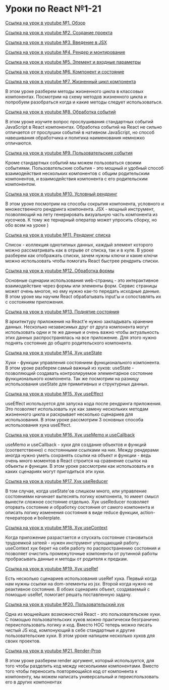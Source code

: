 # Уроки по React №1-21

[Ссылка на урок в youtube №1. Обзор](https://www.youtube.com/watch?v=lzICzoqlJgc&list=PL9mlH9etz6DyxCwks1tdVzlYhSxrsrjJ4&index=1)

[Ссылка на урок в youtube №2. Создание проекта](https://www.youtube.com/watch?v=kuDZ4zHgCuM&list=PL9mlH9etz6DyxCwks1tdVzlYhSxrsrjJ4&index=2)

[Ссылка на урок в youtube №3. Введение в JSX](https://www.youtube.com/watch?v=Px2dgf2WlS0&list=PL9mlH9etz6DyxCwks1tdVzlYhSxrsrjJ4&index=3)

[Ссылка на урок в youtube №4. Рендер и монтирование](https://www.youtube.com/watch?v=cCRJDEUezUc&list=PL9mlH9etz6DyxCwks1tdVzlYhSxrsrjJ4&index=4)

[Ссылка на урок в youtube №5. Элемент и входные параметры](https://www.youtube.com/watch?v=YN2WdqsAh6c&list=PL9mlH9etz6DyxCwks1tdVzlYhSxrsrjJ4&index=5)

[Ссылка на урок в youtube №6. Компонент и состояние](https://www.youtube.com/watch?v=R_U59lNAyUk&list=PL9mlH9etz6DyxCwks1tdVzlYhSxrsrjJ4&index=6)

[Ссылка на урок в youtube №7. Жизненный цикл компонента](https://www.youtube.com/watch?v=CHFD45QYtI8&list=PL9mlH9etz6DyxCwks1tdVzlYhSxrsrjJ4&index=7)

В этом уроке разберем методы жизненного цикла в классовых компонентах. Посмотрим на схему методов жизненного цикла и попробуем разобраться когда и какие методы следует использоваться.

[Ссылка на урок в youtube №8. Обработка событий](https://www.youtube.com/watch?v=yzxE3M_xx3w&list=PL9mlH9etz6DyxCwks1tdVzlYhSxrsrjJ4&index=8)

В этом уроке изучите вопрос прослушивания стандартных событий JavaScript в React компонентах. Обработка событий на React не сильно отличается от прослушки событий в нативном JavaScript, но способ навешивания обработчика и политика наименования немножко отличаются.

[Ссылка на урок в youtube №9. Пользовательские события](https://www.youtube.com/watch?v=t6DMxrMvhLo&list=PL9mlH9etz6DyxCwks1tdVzlYhSxrsrjJ4&index=9)

Кроме стандартных событий мы можем пользоваться своими событиями. Пользовательские события - это мощный и удобный способ взаимодействия нескольких компонентов с общим родительским компонентов, и взаимодействия компонента с его родительским компонентом.

[Ссылка на урок в youtube №10. Условный рендринг](https://www.youtube.com/watch?v=hzB0CvJANn8&list=PL9mlH9etz6DyxCwks1tdVzlYhSxrsrjJ4&index=10)

В этом уроке посмотрим на способы сокрытия компонента, условного и множественного рендринга компонента. JSX - мощный инструмент, позволяющий на лету генерировать визуальную часть компонента из кусочков. К тому же тернарный оператор может упросить сборку, но обо всем на уроке )

[Ссылка на урок в youtube №11. Рендринг списка](https://www.youtube.com/watch?v=Sgp8Wv5o_68&list=PL9mlH9etz6DyxCwks1tdVzlYhSxrsrjJ4&index=11)

Список - коллекция однотипных данных, каждый элемент которого можно рассматривать как в отрыве от списка, так и в купе. В уроке разберем как отображать списки, зачем нужны ключи и какие ключи можно использовать чтобы помогать React быстрее рендрить списки.

[Ссылка на урок в youtube №12. Обработка формы](https://www.youtube.com/watch?v=JG4i-dBLPFw&list=PL9mlH9etz6DyxCwks1tdVzlYhSxrsrjJ4&index=12)

Основные сценарии использования web-страниц - это интерактивное взаимодействие через формы или элементы форм. Сервис страницы может очень многое, но ему нужно как-то передать исходные данные. В этом уроке мы научим React обрабатывать input'ы и сопоставлять их с состояниям приложения.

[Ссылка на урок в youtube №13. Поднятие состояния](https://www.youtube.com/watch?v=dENUw979QiY&list=PL9mlH9etz6DyxCwks1tdVzlYhSxrsrjJ4&index=13)

В архитектуру приложения на React'е нужно закладывать хранение данных. Несколько независимых друг от друга компонента могут использовать одни и те же данные и очень важно чтобы актуальность этих данных распространялась на все приложение. Для этого нужно поднять состояние до общего родительского компонента.

[Ссылка на урок в youtube №14. Хук useState](https://www.youtube.com/watch?v=svr2Nix2jE8&list=PL9mlH9etz6DyxCwks1tdVzlYhSxrsrjJ4&index=14)

Хуки - функции управления состоянием функционального компонента. В этом уроке разберем самый важный из хуков: useState - позволяющий создавать контролируемое элементарное состояние функционального компонента. Так же посмотрим на разницу использования useState для примитивных и структурных данных.

[Ссылка на урок в youtube №15. Хук useEffect](https://www.youtube.com/watch?v=56vASkYevtA&list=PL9mlH9etz6DyxCwks1tdVzlYhSxrsrjJ4&index=15)

useEffect используется для запуска кода после рендринга приложения. Это позволяет использовать хук как замену нескольких методам жизненного цикла и раскрывает несколько сценариев для использования. В этом уроке рассмотрим 3 основных способа использования хука useEffect.

[Ссылка на урок в youtube №16. Хук useMemo и useCallback](https://www.youtube.com/watch?v=btlo8kOoc-A&list=PL9mlH9etz6DyxCwks1tdVzlYhSxrsrjJ4&index=16)

useMemo и useCallback - хуки для создание объектов и функций (соответственно) с постоянными ссылками на них. Между рендерами иногда нужно уметь сохранять ссылки на объект и функции - ведь очень много моментов в React строится на сравнение ссылок на объекты и функции. В этом уроке рассмотрим как использовать и в каких сценариях могут пригодиться эти хуки.

[Ссылка на урок в youtube №17. Хук useReducer](https://www.youtube.com/watch?v=o1hrVoKEbZI&list=PL9mlH9etz6DyxCwks1tdVzlYhSxrsrjJ4&index=17)

В том случае, когда useState'ов слишком много, или управление состояниями начинает вытеснять логику компонента, то имеет смысл вынести сложное состояние отдельно. Хук useReducer позволяет оторвать состояние и обработку состояния от самого компонента и описать логику изменения состояния в виде reduce функции, action-генераторов и boilerplate.

[Ссылка на урок в youtube №18. Хук useContext](https://www.youtube.com/watch?v=X3yTKfMX0_s&list=PL9mlH9etz6DyxCwks1tdVzlYhSxrsrjJ4&index=18)

Когда приложение разрастается и спускать состояние становиться трудоемкой затеей - нужен инструмент упрощающий работу. useContext хук берет на себя работу по распространению состояния и позволяет очистить промежуточные компоненты от рутинной работы пробрасывать данные и методы от родителя к предкам.

[Ссылка на урок в youtube №19. Хук useRef](https://www.youtube.com/watch?v=Zn54xUCkh9s&list=PL9mlH9etz6DyxCwks1tdVzlYhSxrsrjJ4&index=19)

Есть несколько сценариев использования useRef хука. Первый когда нам нужны ссылки на dom-элементы из jsx. Второй когда нужно не реактивное состояние. В обоих сценариях объект, создаваемый с помощью useRef, помогает решать поставленную задачу.

[Ссылка на урок в youtube №20. Пользовательский хук](https://www.youtube.com/watch?v=Gl4D8rm0PZ4&list=PL9mlH9etz6DyxCwks1tdVzlYhSxrsrjJ4&index=20)

Одна из мощнейших возможностей React - это пользовательские хуки. С помощью пользовательских хуков можно практически безгранично переиспользовать логику и код. Вместо HOC теперь можно писать чистый JS код, компонующий в себе стандартные и другие пользовательские хуки. В этом уроке напишем несколько хуков для своих проектов.

[Ссылка на урок в youtube №21. Render-Prop](https://www.youtube.com/watch?v=6ztcMwKl3tw&list=PL9mlH9etz6DyxCwks1tdVzlYhSxrsrjJ4&index=21)

В этом уроке разберем render аргумент, который используется, для того чтобы разделить код между несколькими компонентами. Вместо того чтобы переносить повторяющийся код от компонента к компоненту, мы можем написать универсальный и переиспользовать его в других компонентах
